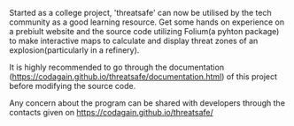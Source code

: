Started as a college project, 'threatsafe' can now be utilised by the tech community as a good learning resource. Get some hands on experience on a prebiult website and the source code utilizing Folium(a pyhton package)
to make interactive maps to calculate and display threat zones of an explosion(particularly in a refinery). 

It is highly recommended to go through the documentation (https://codagain.github.io/threatsafe/documentation.html) of this project before modifying the source code.

Any concern about the program can be shared with developers through the contacts given on https://codagain.github.io/threatsafe/ 
